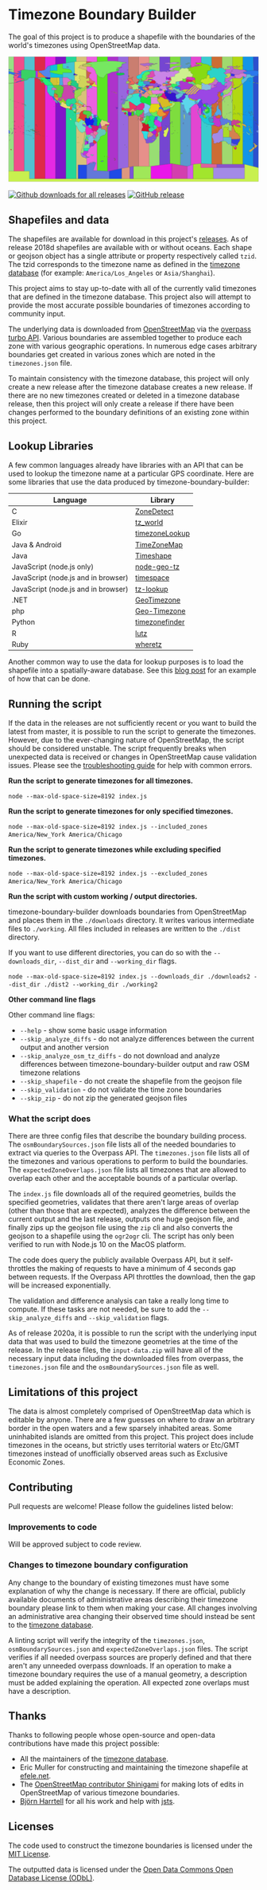 # Timezone Boundary Builder

The goal of this project is to produce a shapefile with the boundaries of the world's timezones using OpenStreetMap data.

<p align="center"><img src="2020d.png" /></p>

[![Github downloads for all releases](https://img.shields.io/github/downloads/evansiroky/timezone-boundary-builder/total.svg)](https://tooomm.github.io/github-release-stats/?username=evansiroky&repository=timezone-boundary-builder)  [![GitHub release](https://img.shields.io/github/release/evansiroky/timezone-boundary-builder.svg)](https://github.com/evansiroky/timezone-boundary-builder/releases/latest)


## Shapefiles and data

The shapefiles are available for download in this project's [releases](https://github.com/evansiroky/timezone-boundary-builder/releases). As of release 2018d shapefiles are available with or without oceans.  Each shape or geojson object has a single attribute or property respectively called `tzid`.  The tzid corresponds to the timezone name as defined in the [timezone database](https://www.iana.org/time-zones) (for example: `America/Los_Angeles` or `Asia/Shanghai`).

This project aims to stay up-to-date with all of the currently valid timezones that are defined in the timezone database.  This project also will attempt to provide the most accurate possible boundaries of timezones according to community input.

The underlying data is downloaded from [OpenStreetMap](http://www.openstreetmap.org/) via the [overpass turbo API](http://overpass-turbo.eu/).  Various boundaries are assembled together to produce each zone with various geographic operations.  In numerous edge cases arbitrary boundaries get created in various zones which are noted in the `timezones.json` file.

To maintain consistency with the timezone database, this project will only create a new release after the timezone database creates a new release.  If there are no new timezones created or deleted in a timezone database release, then this project will only create a release if there have been changes performed to the boundary definitions of an existing zone within this project.

## Lookup Libraries

A few common languages already have libraries with an API that can be used to lookup the timezone name at a particular GPS coordinate.  Here are some libraries that use the data produced by timezone-boundary-builder:

| Language | Library |
| -- | -- |
| C | [ZoneDetect](https://github.com/BertoldVdb/ZoneDetect)|
| Elixir | [tz_world](https://hex.pm/packages/tz_world)|
| Go | [timezoneLookup](https://github.com/evanoberholster/timezoneLookup)|
| Java & Android | [TimeZoneMap](https://github.com/dustin-johnson/timezonemap)|
| Java | [Timeshape](https://github.com/RomanIakovlev/timeshape)|
| JavaScript (node.js only) | [node-geo-tz](https://github.com/evansiroky/node-geo-tz/)|
| JavaScript (node.js and in browser) | [timespace](https://github.com/mapbox/timespace)|
| JavaScript (node.js and in browser) | [tz-lookup](https://github.com/darkskyapp/tz-lookup-oss) |
| .NET | [GeoTimezone](https://github.com/mj1856/GeoTimeZone)|
| php | [Geo-Timezone](https://github.com/minube/geo-timezone)|
| Python | [timezonefinder](https://github.com/MrMinimal64/timezonefinder)|
| R | [lutz](https://github.com/ateucher/lutz)|
| Ruby | [wheretz](https://github.com/zverok/wheretz)|

Another common way to use the data for lookup purposes is to load the shapefile into a spatially-aware database.  See this [blog post](https://simonwillison.net/2017/Dec/12/location-time-zone-api/) for an example of how that can be done.

## Running the script

If the data in the releases are not sufficiently recent or you want to build the latest from master, it is possible to run the script to generate the timezones.  However, due to the ever-changing nature of OpenStreetMap, the script should be considered unstable.  The script frequently breaks when unexpected data is received or changes in OpenStreetMap cause validation issues.  Please see the [troubleshooting guide](https://github.com/evansiroky/timezone-boundary-builder/wiki/Troubleshooting) for help with common errors.

**Run the script to generate timezones for all timezones.**

```shell
node --max-old-space-size=8192 index.js
```

**Run the script to generate timezones for only specified timezones.**

```shell
node --max-old-space-size=8192 index.js --included_zones America/New_York America/Chicago
```

**Run the script to generate timezones while excluding specified timezones.**

```shell
node --max-old-space-size=8192 index.js --excluded_zones America/New_York America/Chicago
```

**Run the script with custom working / output directories.**

timezone-boundary-builder downloads boundaries from OpenStreetMap and places them in the `./downloads` directory. It writes various intermediate files to `./working`. All files included in releases are written to the `./dist` directory.

If you want to use different directories, you can do so with the `--downloads_dir`, `--dist_dir` and `--working_dir` flags.

```shell
node --max-old-space-size=8192 index.js --downloads_dir ./downloads2 --dist_dir ./dist2 --working_dir ./working2
```

**Other command line flags**

Other command line flags:

  + `--help` - show some basic usage information
  + `--skip_analyze_diffs` - do not analyze differences between the current output and another version
  + `--skip_analyze_osm_tz_diffs` - do not download and analyze differences between timezone-boundary-builder output and raw OSM timezone relations
  + `--skip_shapefile` - do not create the shapefile from the geojson file
  + `--skip_validation` - do not validate the time zone boundaries
  + `--skip_zip` - do not zip the generated geojson files


### What the script does

There are three config files that describe the boundary building process.  The `osmBoundarySources.json` file lists all of the needed boundaries to extract via queries to the Overpass API.  The `timezones.json` file lists all of the timezones and various operations to perform to build the boundaries.  The `expectedZoneOverlaps.json` file lists all timezones that are allowed to overlap each other and the acceptable bounds of a particular overlap.

The `index.js` file downloads all of the required geometries, builds the specified geometries, validates that there aren't large areas of overlap (other than those that are expected), analyzes the difference between the current output and the last release, outputs one huge geojson file, and finally zips up the geojson file using the `zip` cli and also converts the geojson to a shapefile using the `ogr2ogr` cli.  The script has only been verified to run with Node.js 10 on the MacOS platform.

The code does query the publicly available Overpass API, but it self-throttles the making of requests to have a minimum of 4 seconds gap between requests.  If the Overpass API throttles the download, then the gap will be increased exponentially.

The validation and difference analysis can take a really long time to compute. If these tasks are not needed, be sure to add the `--skip_analyze_diffs` and `--skip_validation` flags.

As of release 2020a, it is possible to run the script with the underlying input data that was used to build the timezone geometries at the time of the release. In the release files, the `input-data.zip` will have all of the necessary input data including the downloaded files from overpass, the `timezones.json` file and the `osmBoundarySources.json` file as well.

## Limitations of this project

The data is almost completely comprised of OpenStreetMap data which is editable by anyone.  There are a few guesses on where to draw an arbitrary border in the open waters and a few sparsely inhabited areas.  Some uninhabited islands are omitted from this project.  This project does include timezones in the oceans, but strictly uses territorial waters or Etc/GMT timezones instead of unofficially observed areas such as Exclusive Economic Zones.

## Contributing

Pull requests are welcome!  Please follow the guidelines listed below:

### Improvements to code

Will be approved subject to code review.

### Changes to timezone boundary configuration

Any change to the boundary of existing timezones must have some explanation of why the change is necessary.  If there are official, publicly available documents of administrative areas describing their timezone boundary please link to them when making your case.  All changes involving an administrative area changing their observed time should instead be sent to the [timezone database](https://www.iana.org/time-zones).

A linting script will verify the integrity of the `timezones.json`, `osmBoundarySources.json` and `expectedZoneOverlaps.json` files.  The script verifies if all needed overpass sources are properly defined and that there aren't any unneeded overpass downloads.  If an operation to make a timezone boundary requires the use of a manual geometry, a description must be added explaining the operation.  All expected zone overlaps must have a description.

## Thanks

Thanks to following people whose open-source and open-data contributions have made this project possible:

- All the maintainers of the [timezone database](https://www.iana.org/time-zones).  
- Eric Muller for constructing and maintaining the timezone shapefile at [efele.net](http://efele.net/maps/tz/world/).  
- The [OpenStreetMap contributor Shinigami](https://www.openstreetmap.org/user/Shinigami) for making lots of edits in OpenStreetMap of various timezone boundaries.
- [Björn Harrtell](https://github.com/bjornharrtell) for all his work and help with [jsts](https://github.com/bjornharrtell/jsts).

## Licenses

The code used to construct the timezone boundaries is licensed under the [MIT License](https://opensource.org/licenses/MIT).

The outputted data is licensed under the [Open Data Commons Open Database License (ODbL)](http://opendatacommons.org/licenses/odbl/).
